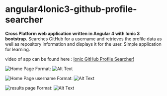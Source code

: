 # angular4Ionic3-github-profile-searcher
**Cross Platform web application written in Angular 4 with Ionic 3 bootstrap.** Searches GitHub for a username and retrieves the profile data as well as repository information and displays it for the user. Simple application for learning. 

video of app can be found here : [Ionic GitHub Profile Searcher!](https://youtu.be/UqjNpZ8ZUZA)

![Home Page](https://photos.google.com/search/_tra_/photo/AF1QipPfxncSNezCMlx2V4uW_S743lEpcfTJmPycIlGT)
Format: ![Alt Text](url)

![Home Page username](https://photos.google.com/search/_tra_/photo/AF1QipNnkS47xspjQNzMv36r0kdjv1ZVcrjuDstS0nr5)
Format: ![Alt Text](url)


![results page](https://photos.app.goo.gl/L9qvHqUcvFRMXCA43)
Format: ![Alt Text](url)

